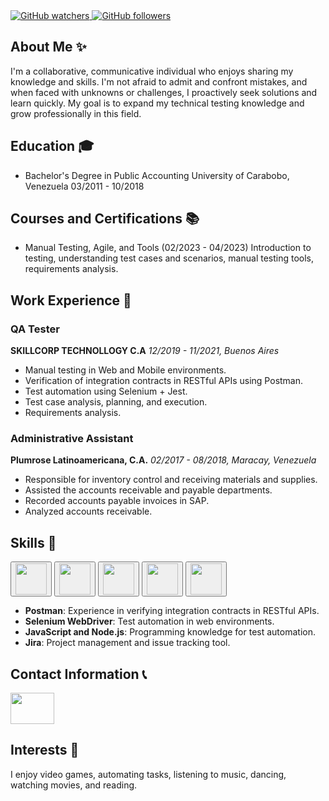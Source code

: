 <div>
<a href="https://github.com/Johbry">
    <img src="https://img.shields.io/github/watchers/Johbry/Johbry?label=Views&logoColor=%23CF1680&style=social" alt="GitHub watchers">
  </a>
  <a href="https://github.com/Johbry">
    <img src="https://img.shields.io/github/followers/Johbry?logoColor=%23CF1680&style=social" alt="GitHub followers">
  </a>
  </div>
  
## About Me ✨

I'm a collaborative, communicative individual who enjoys sharing my knowledge and skills. I'm not afraid to admit and confront mistakes, and when faced with unknowns or challenges, I proactively seek solutions and learn quickly. My goal is to expand my technical testing knowledge and grow professionally in this field.

## Education 🎓

- Bachelor's Degree in Public Accounting
University of Carabobo, Venezuela
03/2011 - 10/2018

## Courses and Certifications 📚

- Manual Testing, Agile, and Tools (02/2023 - 04/2023)
Introduction to testing, understanding test cases and scenarios, manual testing tools, requirements analysis.

## Work Experience 💼

### QA Tester
**SKILLCORP TECHNOLLOGY C.A**
*12/2019 - 11/2021, Buenos Aires*

- Manual testing in Web and Mobile environments.
- Verification of integration contracts in RESTful APIs using Postman.
- Test automation using Selenium + Jest.
- Test case analysis, planning, and execution.
- Requirements analysis.

### Administrative Assistant
**Plumrose Latinoamericana, C.A.**
*02/2017 - 08/2018, Maracay, Venezuela*

- Responsible for inventory control and receiving materials and supplies.
- Assisted the accounts receivable and payable departments.
- Recorded accounts payable invoices in SAP.
- Analyzed accounts receivable.

<h2>Skills 🚀</h2>

<div>
  <a href="https://www.postman.com/" target="_blank"><button><img src="https://www.returngis.net/wp-content/uploads/2021/06/New-postman.png" width="50px" height="50px"></button></a>
  <a href="https://www.atlassian.com/es/software/jira" target="_blank"><button><img src="https://www.coreit.cz/atlassian/wp-content/uploads/2019/06/jira-1.png" width="50px" height="50px"></button></a>
  <a href="https://www.selenium.dev/documentation/webdriver" target="_blank"><button><img src="https://upload.wikimedia.org/wikipedia/commons/thumb/d/d5/Selenium_Logo.png/574px-Selenium_Logo.png?20200511151950"
  width="50px" height="50px"></button></a>
  <a href="https://www.javascript.com/" target="_blank"><button><img src="https://upload.wikimedia.org/wikipedia/commons/thumb/6/6a/JavaScript-logo.png/600px-JavaScript-logo.png" width="50px" height="50px"></button></a>
  <a href="https://nodejs.org/es" target="_blank"><button><img src="https://img2.freepng.es/20180425/jrw/kisspng-node-js-javascript-web-application-express-js-comp-5ae0f84e2a4242.1423638015246930701731.jpg" width="50px" height="50px"></button></a>
</div>

- **Postman**: Experience in verifying integration contracts in RESTful APIs.
- **Selenium WebDriver**: Test automation in web environments.
- **JavaScript and Node.js**: Programming knowledge for test automation.
- **Jira**: Project management and issue tracking tool.

## Contact Information 📞

<a href="https://www.linkedin.com/in/johbry-mellado/" target="_blank">
  <img src="https://1000marcas.net/wp-content/uploads/2020/01/Logo-Linkedin-500x313.png" width="70px" height="50px">
  <span></span>
</a>

## Interests 🌟

I enjoy video games, automating tasks, listening to music, dancing, watching movies, and reading.

